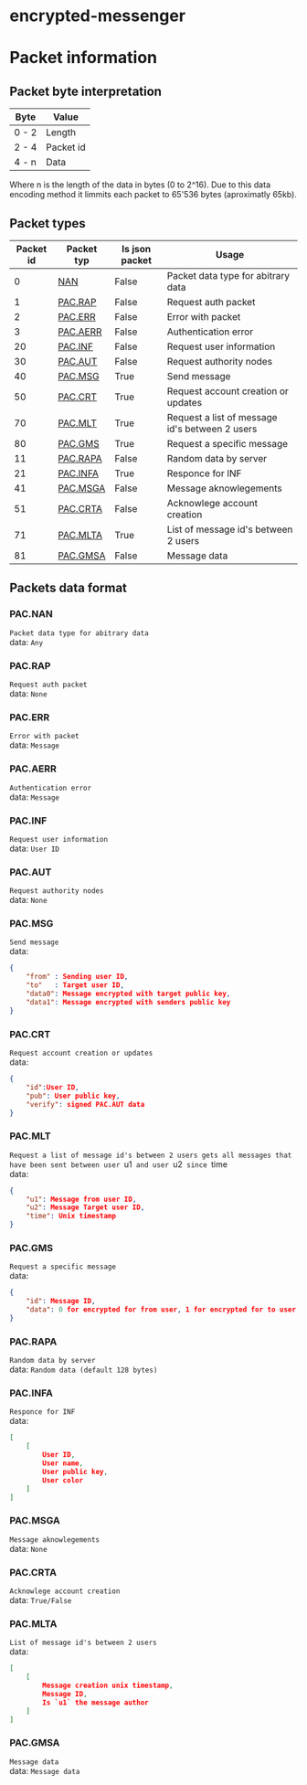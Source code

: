 # encrypted-messenger


# Packet information

## Packet byte interpretation

Byte | Value
---   |  ---
0 - 2 | Length
2 - 4 | Packet id
4 - n | Data

Where n is the length of the data in bytes (0 to 2^16). Due to this data encoding method it limmits each packet to 65'536 bytes (aproximatly 65kb).


## Packet types

Packet id | Packet typ | Is json packet | Usage
---       | ---        | ---            | ---
   0      | [NAN     ](#pacnan ) | False          | Packet data type for abitrary data
   1      | [PAC.RAP ](#pacrap ) | False          | Request auth packet
   2      | [PAC.ERR ](#pacerr ) | False          | Error with packet
   3      | [PAC.AERR](#pacaerr) | False          | Authentication error
  20      | [PAC.INF ](#pacinf ) | False          | Request user information
  30      | [PAC.AUT ](#pacaut ) | False          | Request authority nodes
  40      | [PAC.MSG ](#pacmsg ) | True           | Send message
  50      | [PAC.CRT ](#paccrt ) | True           | Request account creation or updates
  70      | [PAC.MLT ](#pacmlt ) | True           | Request a list of message id's between 2 users
  80      | [PAC.GMS ](#pacgms ) | True           | Request a specific message
  11      | [PAC.RAPA](#pacrapa) | False          | Random data by server
  21      | [PAC.INFA](#pacinfa) | True           | Responce for INF
  41      | [PAC.MSGA](#pacmsga) | False          | Message aknowlegements
  51      | [PAC.CRTA](#paccrta) | False          | Acknowlege account creation
  71      | [PAC.MLTA](#pacmlta) | True           | List of message id's between 2 users
  81      | [PAC.GMSA](#pacgmsa) | False          | Message data


## Packets data format

### PAC.NAN
`Packet data type for abitrary data`\
data:
  ```Any```
### PAC.RAP
`Request auth packet`\
data:
```None```
### PAC.ERR
`Error with packet`\
data:
```Message```
### PAC.AERR
`Authentication error`\
data:
```Message```
### PAC.INF
`Request user information`\
data:
```User ID```
### PAC.AUT
`Request authority nodes`\
data:
```None```
### PAC.MSG
`Send message`\
data:
```json
{
    "from" : Sending user ID,
    "to"   : Target user ID,
    "data0": Message encrypted with target public key,
    "data1": Message encrypted with senders public key
}
```
### PAC.CRT
`Request account creation or updates`\
data:
```json
{
    "id":User ID,
    "pub": User public key,
    "verify": signed PAC.AUT data
}
```

### PAC.MLT
`Request a list of message id's between 2 users gets all messages that have been sent between user `u1`  and user  `u2`  since  `time\
data:
```json
{
    "u1": Message from user ID,
    "u2": Message Target user ID,
    "time": Unix timestamp
}
```

### PAC.GMS
`Request a specific message`\
data:
```json
{
    "id": Message ID,
    "data": 0 for encrypted for from user, 1 for encrypted for to user 
}
```
### PAC.RAPA
`Random data by server`\
data:
```Random data (default 128 bytes)```
### PAC.INFA
`Responce for INF`\
data:
```json
[
    [
        User ID,
        User name,
        User public key,
        User color
    ]
]
```
### PAC.MSGA
`Message aknowlegements`\
data:
```None```
### PAC.CRTA
`Acknowlege account creation`\
data:
```True/False```
### PAC.MLTA
`List of message id's between 2 users`\
data:
```json
[
    [
        Message creation unix timestamp,
        Message ID,
        Is `u1` the message author
    ]
]
```

### PAC.GMSA
`Message data`\
data:
```Message data```

